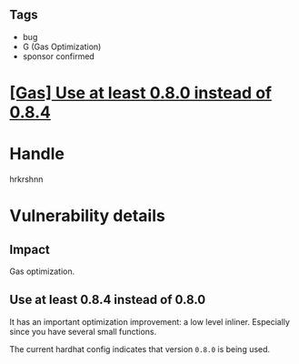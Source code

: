 ## Tags

- bug
- G (Gas Optimization)
- sponsor confirmed

# [[Gas] Use at least 0.8.0 instead of 0.8.4](https://github.com/code-423n4/2021-06-tracer-findings/issues/37) 

# Handle

hrkrshnn


# Vulnerability details

## Impact

Gas optimization.

## Use at least 0.8.4 instead of 0.8.0

It has an important optimization improvement: a low level inliner.
Especially since you have several small functions.

The current hardhat config indicates that version `0.8.0` is being used.



